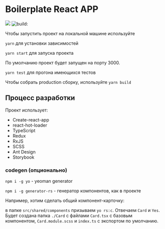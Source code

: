 # Boilerplate React APP

<a href="https://codeclimate.com/github/Hennessy811/react-app-boilerplate/maintainability"><img src="https://api.codeclimate.com/v1/badges/c43b0fe0a9547c15065a/maintainability" /></a>
<a id="status-image-popup" title="Latest push build on default branch: " name="status-images" class="pointer open-popup">
          <img src="https://travis-ci.org/Hennessy811/react-app-boilerplate.svg?branch=master" alt="build:">
        </a>

Чтобы запустить проект на локальной машине используйте

`yarn` для установки зависимостей

`yarn start` для запуска проекта

По умолчанию проект будет запущен на порту 3000.

`yarn test` для прогона имеющихся тестов

Чтобы собрать production сборку, используйте `yarn build`

## Процесс разработки

Проект использует:
- Create-react-app
- react-hot-loader
- TypeScript
- Redux
- RxJS 
- SCSS
- Ant Design
- Storybook

### codegen (опционально)
`npm i -g yo` - yeoman generator

`npm i -g generator-rs` - генератор компонентов, как в проекте

Например, хотим сделать общий компонент-карточку:

в папке `src/shared/components` призываем `yo rs:c`. Отвечаем `Card` и `Yes`. Будет создана папка `./Card` с файлами `Card.tsx` с базовым компонентом, `Card.module.scss` и `index.ts` с экспортом по умолчанию.
